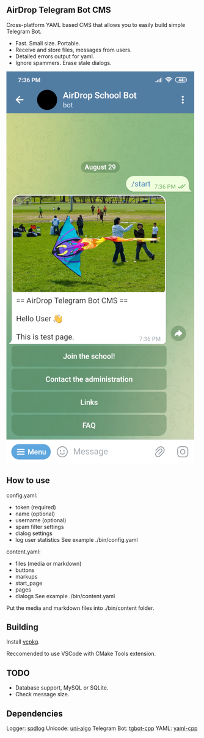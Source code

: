 ## AirDrop Telegram Bot CMS
Cross-platform YAML based CMS that allows you to easily build simple Telegram Bot.

- Fast. Small size. Portable.
- Receive and store files, messages from users.
- Detailed errors output for yaml.
- Ignore spammers. Erase stale dialogs.

![Telegram Bot](./docs/telegram-bot.png 'Telegram Bot')

## How to use

config.yaml:
- token (required)
- name (optional)
- username (optional)
- spam filter settings
- dialog settings
- log user statistics
See example ./bin/config.yaml

content.yaml:
- files (media or markdown)
- buttons
- markups
- start_page
- pages
- dialogs
See example ./bin/content.yaml

Put the media and markdown files into ./bin/content folder.

## Building

Install [vcpkg](https://github.com/microsoft/vcpkg).

Reccomended to use VSCode with CMake Tools extension.

## TODO

- Database support, MySQL or SQLite.
- Check message size.

## Dependencies

Logger: [spdlog](https://github.com/gabime/spdlog)
Unicode: [uni-algo](https://github.com/uni-algo/uni-algo)
Telegram Bot: [tgbot-cpp](https://github.com/reo7sp/tgbot-cpp)
YAML: [yaml-cpp](https://github.com/jbeder/yaml-cpp)
